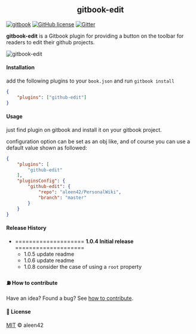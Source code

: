 <h2 align="center">gitbook-edit</h2>

[![gitbook](https://aleen42.github.io/badges/src/gitbook_2.svg)](#) [![GitHub license](https://img.shields.io/badge/license-MIT-blue.svg)](https://raw.githubusercontent.com/aleen42/gitbook-edit/master/LICENSE) [![Gitter](https://badges.gitter.im/aleen42/gitbook-edit.svg)](https://gitter.im/aleen42/gitbook-edit?utm_source=badge&utm_medium=badge&utm_campaign=pr-badge)

**gitbook-edit** is a Gitbook plugin for providing a button on the toolbar for readers to edit their github projects.

![gitbook-edit](https://github.com/aleen42/gitbook-edit/raw/master/preview.png)

#### Installation

add the following plugins to your `book.json` and run `gitbook install`

```json
{
    "plugins": ["github-edit"]
}
```

#### Usage

just find plugin on gitbook and install it on your gitbook project.

configuration option can be set as an obj like, and of course you can use a default value shown as followed:

```json
{
	"plugins": [
		"github-edit"
	],
	"pluginsConfig": {
		"github-edit": {
			"repo": "aleen42/PersonalWiki",
            "branch": "master"
		}
	}
}
```

#### Release History

* ==================== **1.0.4 Initial release** ====================
	* 1.0.5 update readme
	* 1.0.6 update readme
	* 1.0.8 consider the case of using a `root` property

#### :fuelpump: How to contribute

Have an idea? Found a bug? See [how to contribute](https://aleen42.github.io/PersonalWiki/contribution.html).

#### :scroll: License

[MIT](https://aleen42.github.io/PersonalWiki/MIT.html) © aleen42

